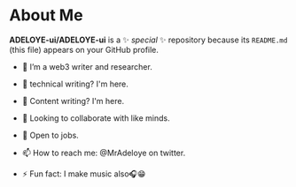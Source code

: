 # About Me


**ADELOYE-ui/ADELOYE-ui** is a ✨ _special_ ✨ repository because its `README.md` (this file) appears on your GitHub profile.


- 🔭 I’m a web3 writer and researcher.
- 🌱 technical writing? I'm here.
- 👯 Content writing? I'm here.
- 🤔 Looking to collaborate with like minds.
- 💬 Open to jobs.
- 📫 How to reach me: @MrAdeloye on twitter.
  
- ⚡ Fun fact: I make music also🎧😁

